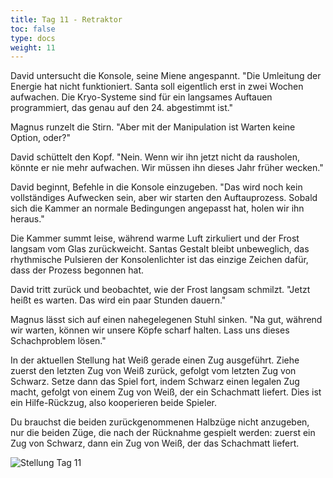 ```yaml
---
title: Tag 11 - Retraktor 
toc: false
type: docs
weight: 11
---
```



David untersucht die Konsole, seine Miene angespannt. "Die Umleitung der Energie hat nicht funktioniert. Santa soll eigentlich erst in zwei Wochen aufwachen. Die Kryo-Systeme sind für ein langsames Auftauen programmiert, das genau auf den 24. abgestimmt ist."

Magnus runzelt die Stirn. "Aber mit der Manipulation ist Warten keine Option, oder?"

David schüttelt den Kopf. "Nein. Wenn wir ihn jetzt nicht da rausholen, könnte er nie mehr aufwachen. Wir müssen ihn dieses Jahr früher wecken."

David beginnt, Befehle in die Konsole einzugeben. "Das wird noch kein vollständiges Aufwecken sein, aber wir starten den Auftauprozess. Sobald sich die Kammer an normale Bedingungen angepasst hat, holen wir ihn heraus."

Die Kammer summt leise, während warme Luft zirkuliert und der Frost langsam vom Glas zurückweicht. Santas Gestalt bleibt unbeweglich, das rhythmische Pulsieren der Konsolenlichter ist das einzige Zeichen dafür, dass der Prozess begonnen hat.

David tritt zurück und beobachtet, wie der Frost langsam schmilzt. "Jetzt heißt es warten. Das wird ein paar Stunden dauern."

Magnus lässt sich auf einen nahegelegenen Stuhl sinken. "Na gut, während wir warten, können wir unsere Köpfe scharf halten. Lass uns dieses Schachproblem lösen."

In der aktuellen Stellung hat Weiß gerade einen Zug ausgeführt. Ziehe zuerst den letzten Zug von Weiß zurück, gefolgt vom letzten Zug von Schwarz. Setze dann das Spiel fort, indem Schwarz einen legalen Zug macht, gefolgt von einem Zug von Weiß, der ein Schachmatt liefert. Dies ist ein Hilfe-Rückzug, also kooperieren beide Spieler.

Du brauchst die beiden zurückgenommenen Halbzüge nicht anzugeben, nur die beiden Züge, die nach der Rücknahme gespielt werden: zuerst ein Zug von Schwarz, dann ein Zug von Weiß, der das Schachmatt liefert.

![Stellung Tag 11](/day11.jpg "2rkQ3/1K6/8/8/8/8/3R1P2/4b3 b - - 0 1")



